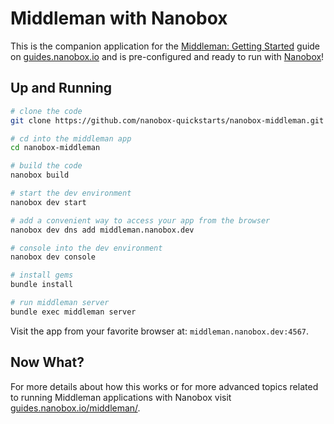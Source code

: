 # Middleman with Nanobox

This is the companion application for the [Middleman: Getting Started](https://guides.nanobox.io/middleman/) guide on [guides.nanobox.io](https://guides.nanobox.io) and is pre-configured and ready to run with [Nanobox](https://nanobox.io/)!

## Up and Running

``` bash
# clone the code
git clone https://github.com/nanobox-quickstarts/nanobox-middleman.git

# cd into the middleman app
cd nanobox-middleman

# build the code
nanobox build

# start the dev environment
nanobox dev start

# add a convenient way to access your app from the browser
nanobox dev dns add middleman.nanobox.dev

# console into the dev environment
nanobox dev console

# install gems
bundle install

# run middleman server
bundle exec middleman server
```

Visit the app from your favorite browser at: `middleman.nanobox.dev:4567`.

## Now What?
For more details about how this works or for more advanced topics related to running Middleman applications with Nanobox visit [guides.nanobox.io/middleman/](https://guides.nanobox.io/middleman/).
